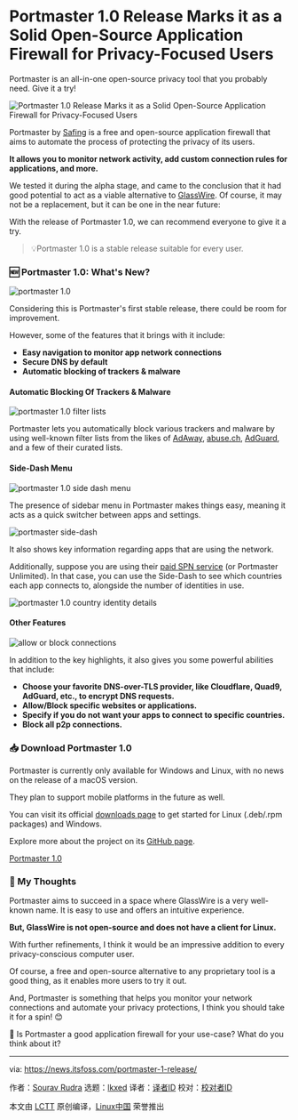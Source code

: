 [#]: subject: "Portmaster 1.0 Release Marks it as a Solid Open-Source Application Firewall for Privacy-Focused Users"
[#]: via: "https://news.itsfoss.com/portmaster-1-release/"
[#]: author: "Sourav Rudra https://news.itsfoss.com/author/sourav/"
[#]: collector: "lkxed"
[#]: translator: " "
[#]: reviewer: " "
[#]: publisher: " "
[#]: url: " "

Portmaster 1.0 Release Marks it as a Solid Open-Source Application Firewall for Privacy-Focused Users
======

Portmaster is an all-in-one open-source privacy tool that you probably need. Give it a try!

![Portmaster 1.0 Release Marks it as a Solid Open-Source Application Firewall for Privacy-Focused Users][1]

Portmaster by [Safing][2] is a free and open-source application firewall that aims to automate the process of protecting the privacy of its users.

**It allows you to monitor network activity, add custom connection rules for applications, and more.**

We tested it during the alpha stage, and came to the conclusion that it had good potential to act as a viable alternative to [GlassWire][3]. Of course, it may not be a replacement, but it can be one in the near future:

With the release of Portmaster 1.0, we can recommend everyone to give it a try.

> 💡Portmaster 1.0 is a stable release suitable for every user.

### 🆕 Portmaster 1.0: What's New?

![portmaster 1.0][4]

Considering this is Portmaster's first stable release, there could be room for improvement.

However, some of the features that it brings with it include:

- **Easy navigation to monitor app network connections**
- **Secure DNS by default**
- **Automatic blocking of trackers & malware**

#### Automatic Blocking Of Trackers & Malware

![portmaster 1.0 filter lists][5]

Portmaster lets you automatically block various trackers and malware by using well-known filter lists from the likes of [AdAway][6], [abuse.ch][7], [AdGuard][8], and a few of their curated lists.

#### Side-Dash Menu

![portmaster 1.0 side dash menu][9]

The presence of sidebar menu in Portmaster makes things easy, meaning it acts as a quick switcher between apps and settings.

![portmaster side-dash][10]

It also shows key information regarding apps that are using the network.

Additionally, suppose you are using their [paid SPN service][11] (or Portmaster Unlimited). In that case, you can use the Side-Dash to see which countries each app connects to, alongside the number of identities in use.

![portmaster 1.0 country identity details][12]

#### Other Features

![allow or block connections][13]

In addition to the key highlights, it also gives you some powerful abilities that include:

- **Choose your favorite DNS-over-TLS provider, like Cloudflare, Quad9, AdGuard, etc., to encrypt DNS requests.**
- **Allow/Block specific websites or applications.**
- **Specify if you do not want your apps to connect to specific countries.**
- **Block all p2p connections.**

### 📥 Download Portmaster 1.0

Portmaster is currently only available for Windows and Linux, with no news on the release of a macOS version.

They plan to support mobile platforms in the future as well.

You can visit its official [downloads page][14] to get started for Linux (.deb/.rpm packages) and Windows.

Explore more about the project on its [GitHub page][15].

[Portmaster 1.0][14]

### 💭 My Thoughts

Portmaster aims to succeed in a space where GlassWire is a very well-known name. It is easy to use and offers an intuitive experience.

**But, GlassWire is not open-source and does not have a client for Linux.**

With further refinements, I think it would be an impressive addition to every privacy-conscious computer user.

Of course, a free and open-source alternative to any proprietary tool is a good thing, as it enables more users to try it out.

And, Portmaster is something that helps you monitor your network connections and automate your privacy protections, I think you should take it for a spin! 😊

💬 Is Portmaster a good application firewall for your use-case? What do you think about it?

--------------------------------------------------------------------------------

via: https://news.itsfoss.com/portmaster-1-release/

作者：[Sourav Rudra][a]
选题：[lkxed][b]
译者：[译者ID](https://github.com/译者ID)
校对：[校对者ID](https://github.com/校对者ID)

本文由 [LCTT](https://github.com/LCTT/TranslateProject) 原创编译，[Linux中国](https://linux.cn/) 荣誉推出

[a]: https://news.itsfoss.com/author/sourav/
[b]: https://github.com/lkxed
[1]: https://news.itsfoss.com/content/images/size/w1200/2022/10/portmaster-1-0-release.png
[2]: https://safing.io/
[3]: https://www.glasswire.com/
[4]: https://news.itsfoss.com/content/images/2022/10/Portmaster_1.0.png
[5]: https://news.itsfoss.com/content/images/2022/10/Portmaster_1.0_Filter_Lists.png
[6]: https://adaway.org/
[7]: https://abuse.ch/
[8]: https://adguard.com/
[9]: https://news.itsfoss.com/content/images/2022/10/Portmaster_1.0_Side_Dash.png
[10]: https://news.itsfoss.com/content/images/2022/10/portmaster-1-0-screenshot.png
[11]: https://safing.io/spn/
[12]: https://news.itsfoss.com/content/images/2022/10/Portmaster_1.0_Country_Details.png
[13]: https://news.itsfoss.com/content/images/2022/10/manually-allow-ord-block-connections.png
[14]: https://safing.io/download/
[15]: https://github.com/safing/portmaster/
